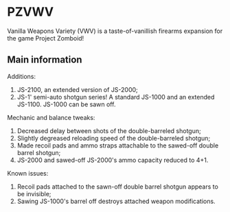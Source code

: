 # PZVWV
Vanilla Weapons Variety (VWV) is a taste-of-vanillish firearms expansion for the game Project Zomboid!


## Main information
Additions:
1. JS-2100, an extended version of JS-2000;
2. JS-1' semi-auto shotgun series! A standard JS-1000 and an extended JS-1100. JS-1000 can be sawn off.

Mechanic and balance tweaks:
1. Decreased delay between shots of the double-barreled shotgun;
2. Slightly degreased reloading speed of the double-barreled shotgun;
3. Made recoil pads and ammo straps attachable to the sawed-off double barrel shotgun;
4. JS-2000 and sawed-off JS-2000's ammo capacity reduced to 4+1.

Known issues:
1. Recoil pads attached to the sawn-off double barrel shotgun appears to be invisible;
2. Sawing JS-1000's barrel off destroys attached weapon modifications.
